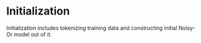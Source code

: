 Initialization
===========

Initialization includes tokenizing training data and constructing initial Noisy-Or model out of it.


